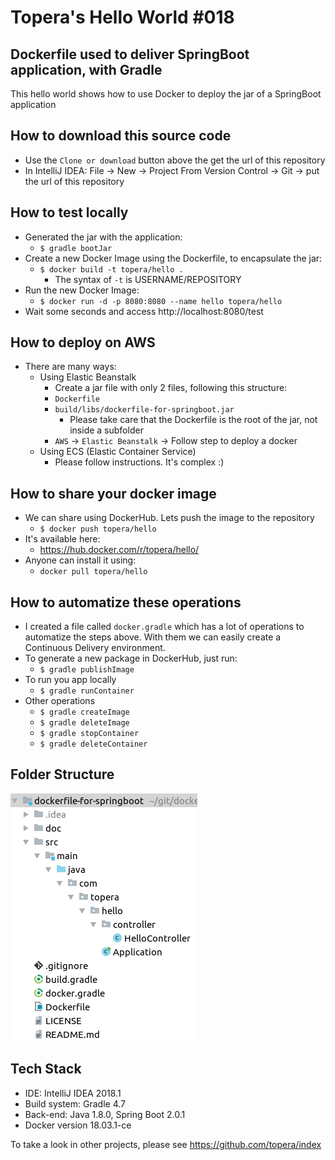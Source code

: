 # Topera's Hello World #018
## Dockerfile used to deliver SpringBoot application, with Gradle
This hello world shows how to use Docker to deploy the jar of a SpringBoot application

## How to download this source code
* Use the `Clone or download` button above the get the url of this repository
* In IntelliJ IDEA: File → New → Project From Version Control → Git → put the url of this repository

## How to test locally
* Generated the jar with the application:
    * `$ gradle bootJar`
* Create a new Docker Image using the Dockerfile, to encapsulate the jar:
    * `$ docker build -t topera/hello .`
        * The syntax of `-t` is USERNAME/REPOSITORY
* Run the new Docker Image:
    * `$ docker run -d -p 8080:8080 --name hello topera/hello`
* Wait some seconds and access http://localhost:8080/test

## How to deploy on AWS
* There are many ways:
    * Using Elastic Beanstalk
        * Create a jar file with only 2 files, following this structure:
        * `Dockerfile`
        * `build/libs/dockerfile-for-springboot.jar`
            * Please take care that the Dockerfile is the root of the jar, not inside a subfolder
        * `AWS` → `Elastic Beanstalk` → Follow step to deploy a docker
    * Using ECS (Elastic Container Service)
        * Please follow instructions. It's complex :)
## How to share your docker image
* We can share using DockerHub. Lets push the image to the repository
    * `$ docker push topera/hello`
* It's available here:
    * https://hub.docker.com/r/topera/hello/
* Anyone can install it using:
    * `docker pull topera/hello`

## How to automatize these operations
* I created a file called `docker.gradle` which has a lot of operations to automatize the steps above. With them we can easily create a Continuous Delivery environment.
* To generate a new package in DockerHub, just run:
    * `$ gradle publishImage`
* To run you app locally
    * `$ gradle runContainer`
* Other operations
    * `$ gradle createImage`
    * `$ gradle deleteImage`
    * `$ gradle stopContainer`
    * `$ gradle deleteContainer`

## Folder Structure
![folder-structure](./doc/files.png)

## Tech Stack
* IDE: IntelliJ IDEA 2018.1
* Build system: Gradle 4.7
* Back-end: Java 1.8.0, Spring Boot 2.0.1
* Docker version 18.03.1-ce

To take a look in other projects, please see https://github.com/topera/index


